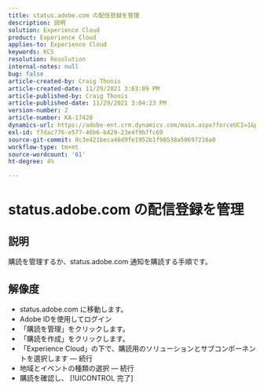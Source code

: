 ```yaml
---
title: status.adobe.com の配信登録を管理
description: 説明
solution: Experience Cloud
product: Experience Cloud
applies-to: Experience Cloud
keywords: KCS
resolution: Resolution
internal-notes: null
bug: false
article-created-by: Craig Thonis
article-created-date: 11/29/2021 3:03:09 PM
article-published-by: Craig Thonis
article-published-date: 11/29/2021 3:04:23 PM
version-number: 2
article-number: KA-17428
dynamics-url: https://adobe-ent.crm.dynamics.com/main.aspx?forceUCI=1&pagetype=entityrecord&etn=knowledgearticle&id=67a8f273-2551-ec11-8c62-00224804ee0d
exl-id: f7dac776-e577-46b6-b429-23e4f9b7fc69
source-git-commit: 0c3e421beca46d9fe1952b1f98538a50697216a0
workflow-type: tm+mt
source-wordcount: '61'
ht-degree: 4%

---
```


# status.adobe.com の配信登録を管理

## 説明


購読を管理するか、status.adobe.com 通知を購読する手順です。


## 解像度


- status.adobe.com に移動します。
- Adobe IDを使用してログイン
- 「購読を管理」をクリックします。
- 「購読を作成」をクリックします。
- 「Experience Cloud」の下で、購読用のソリューションとサブコンポーネントを選択します — 続行
- 地域とイベントの種類の選択 — 続行
- 購読を確認し、 [!UICONTROL 完了]
